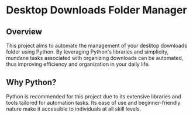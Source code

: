 # Desktop Downloads Folder Manager
## Overview
This project aims to automate the management of your desktop downloads folder using Python. By leveraging Python's libraries and simplicity, mundane tasks associated with organizing downloads can be automated, thus improving efficiency and organization in your daily life.

## Why Python?
Python is recommended for this project due to its extensive libraries and tools tailored for automation tasks. Its ease of use and beginner-friendly nature make it accessible to individuals at all skill levels.
